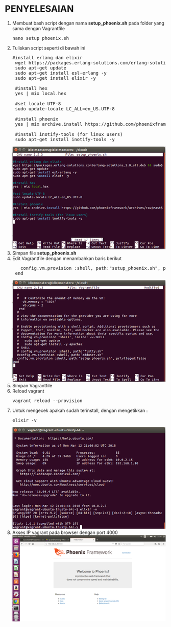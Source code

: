 # PENYELESAIAN
1. Membuat bash script dengan nama <b>setup_phoenix.sh</b> pada folder yang sama dengan Vagrantfile
    <pre>nano setup_phoenix.sh</pre>
2. Tuliskan script seperti di bawah ini
    <pre>#install erlang dan elixir
    wget https://packages.erlang-solutions.com/erlang-solutions_1.0_all.deb && sudo dpkg -i erlang-solutions_1.0_all.deb
    sudo apt-get update
    sudo apt-get install esl-erlang -y
    sudo apt-get install elixir -y

    #install hex
    yes | mix local.hex

    #set locale UTF-8
    sudo update-locale LC_ALL=en_US.UTF-8

    #install phoenix
    yes | mix archive.install https://github.com/phoenixframework/archives/raw/master/phx_new.ez

    #install inotify-tools (for linux users)
    sudo apt-get install inotify-tools -y</pre>
    <img src="https://github.com/rahajengdwi/CLoud2018/blob/master/Vagrant/Image/setup_phoenix.sh.png">
3. Simpan file <b>setup_phoenix.sh</b>
4. Edit Vagrantfile dengan menambahkan baris berikut
    <pre>   config.vm.provision :shell, path:"setup_phoenix.sh", privileged:false
    end</pre>
    <img src="https://github.com/rahajengdwi/CLoud2018/blob/master/Vagrant/Image/vagrantfileno2.png">
5. Simpan Vagrantfile
6. Reload vagrant
    <pre>vagrant reload --provision</pre>
7. Untuk mengecek apakah sudah terinstall, dengan mengetikkan :
    <pre>elixir -v</pre>
    <img src="https://github.com/rahajengdwi/CLoud2018/blob/master/Vagrant/Image/testingno2.png">
8. Akses IP vagrant pada browser dengan port 4000
    <img src="https://github.com/rahajengdwi/CLoud2018/blob/master/Vagrant/Image/phoenix.png">
